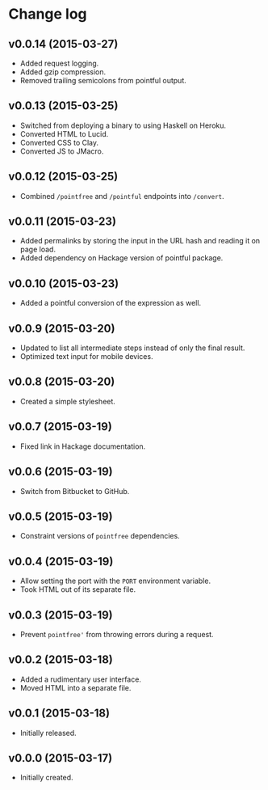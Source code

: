 # Change log

## v0.0.14 (2015-03-27)

-   Added request logging.
-   Added gzip compression.
-   Removed trailing semicolons from pointful output.

## v0.0.13 (2015-03-25)

-   Switched from deploying a binary to using Haskell on Heroku.
-   Converted HTML to Lucid.
-   Converted CSS to Clay.
-   Converted JS to JMacro.

## v0.0.12 (2015-03-25)

-   Combined `/pointfree` and `/pointful` endpoints into `/convert`.

## v0.0.11 (2015-03-23)

-   Added permalinks by storing the input in the URL hash and reading it on
    page load.
-   Added dependency on Hackage version of pointful package.

## v0.0.10 (2015-03-23)

-   Added a pointful conversion of the expression as well.

## v0.0.9 (2015-03-20)

-   Updated to list all intermediate steps instead of only the final result.
-   Optimized text input for mobile devices.

## v0.0.8 (2015-03-20)

-   Created a simple stylesheet.

## v0.0.7 (2015-03-19)

-   Fixed link in Hackage documentation.

## v0.0.6 (2015-03-19)

-   Switch from Bitbucket to GitHub.

## v0.0.5 (2015-03-19)

-   Constraint versions of `pointfree` dependencies.

## v0.0.4 (2015-03-19)

-   Allow setting the port with the `PORT` environment variable.
-   Took HTML out of its separate file.

## v0.0.3 (2015-03-19)

-   Prevent `pointfree'` from throwing errors during a request.

## v0.0.2 (2015-03-18)

-   Added a rudimentary user interface.
-   Moved HTML into a separate file.

## v0.0.1 (2015-03-18)

-   Initially released.

## v0.0.0 (2015-03-17)

-   Initially created.
